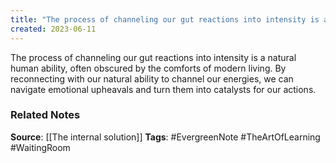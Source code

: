 ```yaml
---
title: "The process of channeling our gut reactions into intensity is a natural human ability, often obscured by the comforts of modern living"
created: 2023-06-11
---
```


The process of channeling our gut reactions into intensity is a natural human ability, often obscured by the comforts of modern living. By reconnecting with our natural ability to channel our energies, we can navigate emotional upheavals and turn them into catalysts for our actions.

### Related Notes
**Source**: [[The internal solution]]
**Tags**: #EvergreenNote #TheArtOfLearning #WaitingRoom 

